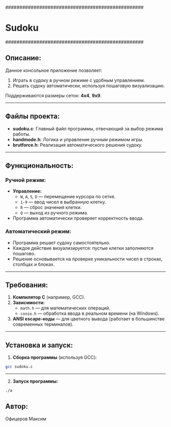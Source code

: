 #################################################
#                   Sudoku                      #
#################################################

## Описание:
Данное консольное приложение позволяет:
1. Играть в судоку в ручном режиме с удобным управлением.
2. Решать судоку автоматически, используя пошаговую визуализацию.

Поддерживаются размеры сеток: **4x4**, **9x9**.

---

## Файлы проекта:
- **sudoku.c**: Главный файл программы, отвечающий за выбор режима работы.
- **handmode.h**: Логика и управление ручным режимом игры.
- **brutforce.h**: Реализация автоматического решения судоку.

---

## Функциональность:

### Ручной режим:
- **Управление:**
  - `W`, `A`, `S`, `D` — перемещение курсора по сетке.
  - `1-9` — ввод чисел в выбранную клетку.
  - `R` — сброс значения клетки.
  - `Q` — выход из ручного режима.
- Программа автоматически проверяет корректность ввода.

### Автоматический режим:
- Программа решает судоку самостоятельно.
- Каждое действие визуализируется: пустые клетки заполняются пошагово.
- Решение основывается на проверке уникальности чисел в строках, столбцах и блоках.

---

## Требования:
1. **Компилятор C** (например, GCC).
2. **Зависимости:**
   - `math.h` — для математических операций.
   - `conio.h` — обработка ввода в реальном времени (на Windows).
3. **ANSI escape-коды** — для цветного вывода (работает в большинстве современных терминалов).

---

## Установка и запуск:
1. **Сборка программы** (используя GCC):
```bash
gcc sudoku.c 
```
---

2. **Запуск программы:**
```bash
./a
```
## Автор:
Офицеров Максим

